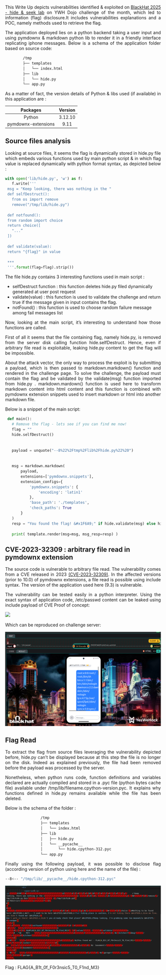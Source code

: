 <p align="justify">This Write Up depicts vulnerabilities identified & exploited on <a href="https://dojo-yeswehack.com/challenge-of-the-month/blackhat-2025">BlackHat 2025 - hide & seek lab</a> on YWH Dojo challenge of the month, which led to information (flag) disclosure.It includes vulnerabilities explanations and a POC, namely methods used to retrieve the flag.</p>
<p align="justify">The application deployed lies on a python backend taking a user input and using pymdownx & markdown python lib to render it in a friendly interface replicating iphone messages. Below is a schema of the application folder based on source code:</p>

````txt
        /tmp
        ├── templates
        │   └── index.html
        ├── lib
        │   └── hide.py
        └── app.py
````
<p align="justify">As a matter of fact, the version details of Python & libs used (if available) in this application are :</p>

<div align="center">

| Packages | Version |
|:---------:|:---------:|
| Python    | 3.12.10 |
| pymdownx-extensions  | 9.11 |

</div>

## Source files analysis
<p align="justify"> Looking at source files, it seems the flag is dynamically stored in hide.py file which embeds various functions used by main python script & in which flag value is replaced dynamically with python format syntax, as depicted below :</p>

````python
with open('lib/hide.py', 'w') as f:
   f.write('''
 msg = "Keep looking, there was nothing in the "
 def selfDestruct():
   from os import remove
   remove("/tmp/lib/hide.py")   

 def notfound():
 from random import choice
 return choice([
   "...”
 ])

 def validate(value):
 return "{flag}" in value

 ***
 '''.format(flag=flag).strip())
````

The file hide.py contains 3 interesting functions used in main script : 

- selfDestruct function  : this function deletes hide.py filed dynamically generated at user post request 
- validate(value) : this function is used to validate the challenge and return true if the message given in input contains the flag.
- notFound() : this function is used to choose random failure message among fail messages list

<p align="justify">Now, looking at the main script, it’s interesting to understand how those functions are called.</p>
<p align="justify">First of all it seems that the file containing flag, namely hide.py, is removed from the server disk calling function hide.selfDestruct. Hence, even if arbitrary file read is exploitable, leaking hide.py content to get the flag will be impossible.</p>
<p align="justify">About the attack vector, the only way to process the exploit is by submitting a payload, which is then passed to markdown.markdown() function and rendered in the challenge page. To solve the challenge, the payload must contain the flag and be validated by the validate(msg) function imported from hide.py . markdown.mardown() function is used here to transform markdown content into html content and this function is combined with  pymdownx extension snippets used to insert markdown or html into another markdown file. </p> 
<p align="justify">Below is a snippet of the main script: </p>

````python
 def main():
   # Remove the flag - lets see if you can find me now!
   flag = ""
   hide.selfDestruct()


   payload = unquote("--8%22%2Ftmp%2Flib%2Fhide.py%22%20")


   msg = markdown.markdown(
       payload,
       extensions=['pymdownx.snippets'],
       extension_configs={
           'pymdownx.snippets': {
               'encoding': 'latin1'
           },
           'base_path': './templates',
           'check_paths': True
       }
   )
   resp = "You found the flag! &#x1F6A9;" if hide.validate(msg) else hide.notfound()

   print( template.render(msg=msg, msg_resp=resp) )
````

## CVE-2023-32309 :  arbitrary file read in pymdownx extension
<p align="justify"> The source code is vulnerable to arbitrary file read. The vulnerability comes from a CVE released in 2023 <a href="https://nvd.nist.gov/vuln/detail/CVE-2023-32309">(CVE-2023-32309)</a>. In the affected versions (prior to 10.0) of pymdownx extensions, a file read is possible using include syntax. The version of the application used here (9.3) is vulnerable.</p>
<p align="justify">The vulnerability can be tested easily in a python interpreter. Using the exact syntax of application code, /etc/passwd content can be leaked using include payload of CVE Proof of concept:</p>

<img src="Screenshots/S1.png">

<p align="justify">Which can be reproduced on challenge server: </p>

<img src="Screenshots/S2.png">

## Flag Read
<p align="justify"> To extract the flag from source files leveraging the vulnerability depicted before, hide.py can’t be displayed because at this step the file is no longer on the disk. Indeed as explained previously, the file had been removed before the payload was processed by the server.</p>

<p align="justify">Nonetheless, when python runs code, function definitions and variables declared are actually compiled and stored in a .pyc file (python bytes cache file) available under /tmp/lib/filename.cpython-version.pyc. It explains why functions defined in hide.py remains available while the file has been deleted.</p>

<p align="justify"> Below is the schema of the folder : </p>

````txt
                /tmp
                ├── templates
                │   └── index.html
                ├── lib
                │   ├── hide.py
                │   └── __pycache__
                │       └── hide.cpython-312.pyc
                └── app.py              
````

<p align="justify">Finally using the following payload, it was possible to disclose flag (according version of python using here and the name of the file) :</p>

````bash
--8<-- "/tmp/lib/__pycache__/hide.cpython-312.pyc"
````
<img src="Screenshots/S3.png">

Flag : FLAG{A_B1t_0f_F0r3nsic5_T0_F1nd_M3}




